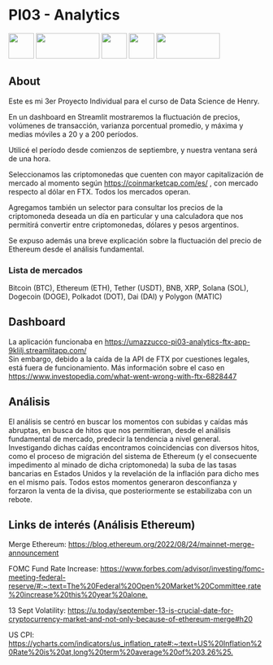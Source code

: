 # PI03 - Analytics

<img src='https://user-images.githubusercontent.com/103452945/235523906-1f61fefb-7624-4445-ae5f-0e884609645c.png' width='50' height='50'> <img src='https://user-images.githubusercontent.com/103452945/235524753-f95f11fa-7e22-48c5-af5e-59958c487e81.svg' width='125' height='50'> <img src='https://user-images.githubusercontent.com/103452945/235524029-b3882169-c909-410a-be79-958aefa4c653.png' width='50' height='50'> <img src='https://user-images.githubusercontent.com/103452945/235523917-9ee94b84-f5b6-49ed-b801-df814d319814.png' width='50' height='50'> <img src='https://user-images.githubusercontent.com/103452945/235469235-3c78abd3-dfd3-4755-bcc2-192b8fdfe4b9.png' width='125' height='50'> 

## About

Este es mi 3er Proyecto Individual para el curso de Data Science de Henry.

En un dashboard en Streamlit mostraremos la fluctuación de precios, volúmenes de transacción, varianza porcentual promedio, y máxima y medias móviles a 20 y a 200 períodos.

Utilicé el período desde comienzos de septiembre, y nuestra ventana será de una hora.

Seleccionamos las criptomonedas que cuenten con mayor capitalización de mercado al momento según <https://coinmarketcap.com/es/> , con mercado respecto al dólar en FTX. Todos los mercados operan.

Agregamos también un selector para consultar los precios de la criptomoneda deseada un día en particular y una calculadora que nos permitirá convertir entre criptomonedas, dólares y pesos argentinos.

Se expuso además una breve explicación sobre la fluctuación del precio de Ethereum desde el análisis fundamental.

### Lista de mercados

Bitcoin (BTC), Ethereum (ETH), Tether (USDT), BNB, XRP, Solana (SOL), Dogecoin (DOGE), Polkadot (DOT), Dai (DAI) y Polygon (MATIC)

## Dashboard

La aplicación funcionaba en <https://umazzucco-pi03-analytics-ftx-app-9klilj.streamlitapp.com/>  
Sin embargo, debido a la caída de la API de FTX por cuestiones legales, está fuera de funcionamiento. Más información sobre el caso en <https://www.investopedia.com/what-went-wrong-with-ftx-6828447>

## Análisis

El análisis se centró en buscar los momentos con subidas y caídas más abruptas, en busca de hitos que nos permitieran, desde el análisis fundamental de mercado, predecir la tendencia a nivel general. Investigando dichas caídas encontramos coincidencias con diversos hitos, como el proceso de migración del sistema de Ethereum (y el consecuente impedimento al minado de dicha criptomoneda) la suba de las tasas bancarias en Estados Unidos y la revelación de la inflación para dicho mes en el mismo país. Todos estos momentos generaron desconfianza y forzaron la venta de la divisa, que posteriormente se estabilizaba con un rebote.

## Links de interés (Análisis Ethereum)

Merge Ethereum: <https://blog.ethereum.org/2022/08/24/mainnet-merge-announcement>

FOMC Fund Rate Increase: <https://www.forbes.com/advisor/investing/fomc-meeting-federal-reserve/#:~:text=The%20Federal%20Open%20Market%20Committee,rate%20increase%20this%20year%20alone.>

13 Sept Volatility: <https://u.today/september-13-is-crucial-date-for-cryptocurrency-market-and-not-only-because-of-ethereum-merge#h20>

US CPI: <https://ycharts.com/indicators/us_inflation_rate#:~:text=US%20Inflation%20Rate%20is%20at,long%20term%20average%20of%203.26%25.>
